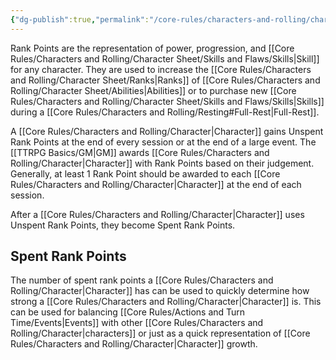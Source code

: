 ```yaml
---
{"dg-publish":true,"permalink":"/core-rules/characters-and-rolling/character-sheet/rank-points/"}
---
```


Rank Points are the representation of power, progression, and [[Core Rules/Characters and Rolling/Character Sheet/Skills and Flaws/Skills\|Skill]] for any character. They are used to increase the [[Core Rules/Characters and Rolling/Character Sheet/Ranks\|Ranks]] of [[Core Rules/Characters and Rolling/Character Sheet/Abilities\|Abilities]] or to purchase new [[Core Rules/Characters and Rolling/Character Sheet/Skills and Flaws/Skills\|Skills]] during a [[Core Rules/Characters and Rolling/Resting#Full-Rest\|Full-Rest]].

A [[Core Rules/Characters and Rolling/Character\|Character]] gains Unspent Rank Points at the end of every session or at the end of a large event. The [[TTRPG Basics/GM\|GM]] awards [[Core Rules/Characters and Rolling/Character\|Character]] with Rank Points based on their judgement. Generally, at least 1 Rank Point should be awarded to each [[Core Rules/Characters and Rolling/Character\|Character]] at the end of each session.

After a [[Core Rules/Characters and Rolling/Character\|Character]] uses Unspent Rank Points, they become Spent Rank Points.

## Spent Rank Points
The number of spent rank points a [[Core Rules/Characters and Rolling/Character\|Character]] has can be used to quickly determine how strong a [[Core Rules/Characters and Rolling/Character\|Character]] is. This can be used for balancing [[Core Rules/Actions and Turn Time/Events\|Events]] with other [[Core Rules/Characters and Rolling/Character\|characters]] or just as a quick representation of [[Core Rules/Characters and Rolling/Character\|Character]] growth.